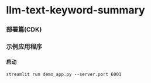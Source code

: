 # llm-text-keyword-summary
### 部署篇(CDK)

### 示例应用程序
#### 启动
```shell
streamlit run demo_app.py --server.port 6001
```
